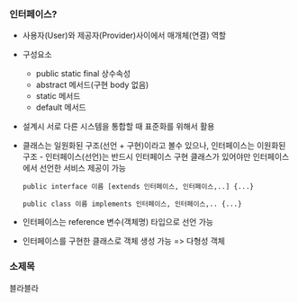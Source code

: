 ### 인터페이스?

- 사용자(User)와 제공자(Provider)사이에서 매개체(연결) 역할

- 구성요소 

  - public static final 상수속성
  - abstract 메서드(구현 body 없음)
  - static 메서드
  - default 메서드

- 설계시 서로 다른 시스템을 통합할 때 표준화를 위해서 활용

- 클래스는 일원화된 구조(선언 + 구현)이라고 볼수 있으나, 인터페이스는 이원화된 구조 - 인터페이스(선언)는 반드시 인터페이스 구현 클래스가 있어야만 인터페이스에서 선언한 서비스  제공이 가능

  ```public interface 이름 [extends 인터페이스, 인터페이스,..] {...} ```

  ``` public class 이름 implements 인터페이스, 인터페이스,.. {...} ```

- 인터페이스는 reference 변수(객체명) 타입으로 선언 가능

- 인터페이스를 구현한 클래스로 객체 생성 가능 => 다형성 객체



### 소제목

블라블라



